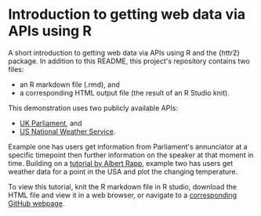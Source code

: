 # Introduction to getting web data via APIs using R

A short introduction to getting web data via APIs using R and the {httr2} package. In addition to this README, this project's repository contains two files:
* an R markdown file (.rmd), and
* a corresponding HTML output file (the result of an R Studio knit).

This demonstration uses two publicly available APIs:
* [UK Parliament](https://developer.parliament.uk/), and
* [US National Weather Service](https://www.weather.gov/documentation/services-web-api).

Example one has users get information from Parliament's annunciator at a specific timepoint then further information on the speaker at that moment in time. Building on a [tutorial by Albert Rapp](https://albert-rapp.de/posts/web_dev/07_httr2_ultimate_guide/07_httr2), example two has users get weather data for a point in the USA and plot the changing temperature.

To view this tutorial, knit the R markdown file in R studio, download the HTML file and view it in a web browser, or navigate to a [corresponding GitHub webpage](https://ross-coron.github.io/APIs-with-R/).
